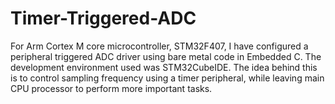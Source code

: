 # Timer-Triggered-ADC

For Arm Cortex M core microcontroller, STM32F407, I have configured a peripheral triggered ADC driver using bare metal code in Embedded C. 
The development environment used was STM32CubeIDE. The idea behind this is to control sampling frequency using a timer peripheral, while leaving main CPU processor to perform more important tasks.
